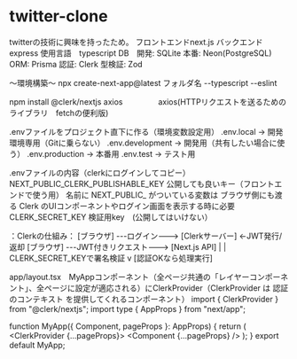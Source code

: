 # twitter-clone
twitterの技術に興味を持ったため。
フロントエンドnext.js バックエンドexpress 
使用言語　typescript
DB　開発: SQLite 本番: Neon(PostgreSQL)
ORM: Prisma
認証: Clerk
型検証: Zod

～環境構築～
npx create-next-app@latest フォルダ名 --typescript --eslint

npm install @clerk/nextjs axios 　　　　
axios(HTTPリクエストを送るためのライブラリ　fetchの便利版)

.envファイルをプロジェクト直下に作る（環境変数設定用）
.env.local
→ 開発環境専用（Gitに乗らない）
.env.development
→ 開発用（共有したい場合に使う）
.env.production
→ 本番用
.env.test
→ テスト用

.envファイルの内容（clerkにログインしてコピー）
NEXT_PUBLIC_CLERK_PUBLISHABLE_KEY
公開しても良いキー（フロントエンドで使う用）
名前に NEXT_PUBLIC_ がついている変数は ブラウザ側にも渡る
Clerk のUIコンポーネントやログイン画面を表示する時に必要
CLERK_SECRET_KEY
検証用key　(公開してはいけない）

：Clerkの仕組み：
[ブラウザ] ---ログイン---> [Clerkサーバー]
      ←JWT発行/返却
[ブラウザ] ---JWT付きリクエスト---> [Next.js API]
                                      |
                                      | CLERK_SECRET_KEYで署名検証
                                      v
                                [認証OKなら処理実行]

app/layout.tsx　MyAppコンポーネント（全ページ共通の「レイヤーコンポーネント」、全ページに設定が適応される）にClerkProvider（ClerkProvider は 認証のコンテキスト を提供してくれるコンポーネント）
import { ClerkProvider } from "@clerk/nextjs";
import type { AppProps } from "next/app";

function MyApp({ Component, pageProps }: AppProps) {
  return (
    <ClerkProvider {...pageProps}>
      <Component {...pageProps} />
    </ClerkProvider>
  );
}
export default MyApp;



